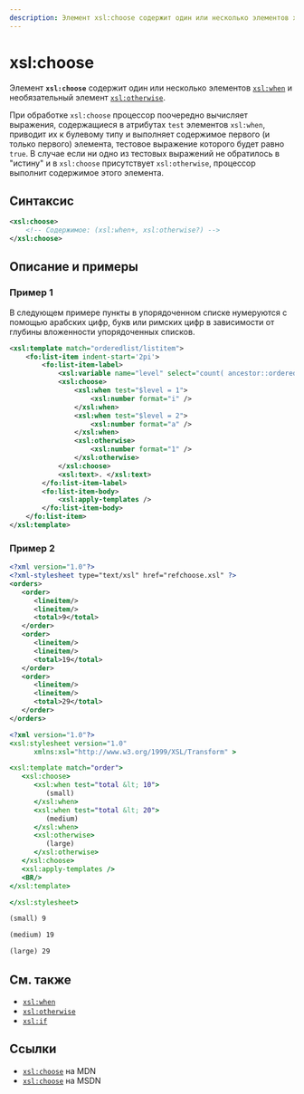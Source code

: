 ```yaml
---
description: Элемент xsl:choose содержит один или несколько элементов xsl:when и необязательный элемент xsl:otherwise
---
```


# xsl:choose

Элемент **`xsl:choose`** содержит один или несколько элементов [`xsl:when`](xsl-when.md) и необязательный элемент [`xsl:otherwise`](xsl-otherwise.md).

При обработке `xsl:choose` процессор поочередно вычисляет выражения, содержащиеся в атрибутах `test` элементов `xsl:when`, приводит их к булевому типу и выполняет содержимое первого (и только первого) элемента, тестовое выражение которого будет равно `true`. В случае если ни одно из тестовых выражений не обратилось в "истину" и в `xsl:choose` присутствует `xsl:otherwise`, процессор выполнит содержимое этого элемента.

## Синтаксис

```xml
<xsl:choose>
    <!-- Содержимое: (xsl:when+, xsl:otherwise?) -->
</xsl:choose>
```

## Описание и примеры

### Пример 1

В следующем примере пункты в упорядоченном списке нумеруются с помощью арабских цифр, букв или римских цифр в зависимости от глубины вложенности упорядоченных списков.

```xml
<xsl:template match="orderedlist/listitem">
    <fo:list-item indent-start='2pi'>
        <fo:list-item-label>
            <xsl:variable name="level" select="count( ancestor::orderedlist ) mod 3" />
            <xsl:choose>
                <xsl:when test="$level = 1">
                    <xsl:number format="i" />
                </xsl:when>
                <xsl:when test="$level = 2">
                    <xsl:number format="a" />
                </xsl:when>
                <xsl:otherwise>
                    <xsl:number format="1" />
                </xsl:otherwise>
            </xsl:choose>
            <xsl:text>. </xsl:text>
        </fo:list-item-label>
        <fo:list-item-body>
            <xsl:apply-templates />
        </fo:list-item-body>
    </fo:list-item>
</xsl:template>
```

### Пример 2

```xml tab=
<?xml version="1.0"?>
<?xml-stylesheet type="text/xsl" href="refchoose.xsl" ?>
<orders>
   <order>
      <lineitem/>
      <lineitem/>
      <total>9</total>
   </order>
   <order>
      <lineitem/>
      <lineitem/>
      <total>19</total>
   </order>
   <order>
      <lineitem/>
      <lineitem/>
      <total>29</total>
   </order>
</orders>
```

```xslt tab=
<?xml version="1.0"?>
<xsl:stylesheet version="1.0"
      xmlns:xsl="http://www.w3.org/1999/XSL/Transform" >

<xsl:template match="order">
   <xsl:choose>
      <xsl:when test="total &lt; 10">
         (small)
      </xsl:when>
      <xsl:when test="total &lt; 20">
         (medium)
      </xsl:when>
      <xsl:otherwise>
         (large)
      </xsl:otherwise>
   </xsl:choose>
   <xsl:apply-templates />
   <BR/>
</xsl:template>

</xsl:stylesheet>
```

```xml tab="Output"
(small) 9

(medium) 19

(large) 29
```

## См. также

- [`xsl:when`](xsl-when.md)
- [`xsl:otherwise`](xsl-otherwise.md)
- [`xsl:if`](xsl-if.md)

## Ссылки

- [`xsl:choose`](https://developer.mozilla.org/en/XSLT/choose) на MDN
- [`xsl:choose`](https://msdn.microsoft.com/en-us/library/ms256169.aspx) на MSDN
